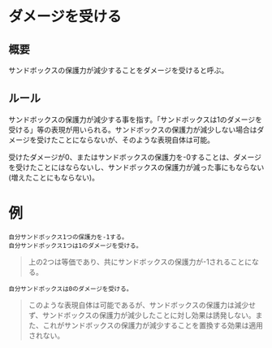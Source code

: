 # ダメージを受ける

## 概要
サンドボックスの保護力が減少することをダメージを受けると呼ぶ。

## ルール
サンドボックスの保護力が減少する事を指す。「サンドボックスは1のダメージを受ける」等の表現が用いられる。サンドボックスの保護力が減少しない場合はダメージを受けたことにならないが、そのような表現自体は可能。

受けたダメージが0、またはサンドボックスの保護力を-0することは、ダメージを受けたことにはならないし、サンドボックスの保護力が減った事にもならない(増えたことにもならない)。

# 例
```
自分サンドボックス1つの保護力を-1する。
自分サンドボックス1つは1のダメージを受ける。
```
> 上の2つは等価であり、共にサンドボックスの保護力が-1されることになる。

```
自分サンドボックスは0のダメージを受ける。
```
> このような表現自体は可能であるが、サンドボックスの保護力は減少せず、サンドボックスの保護力が減少したことに対し効果は誘発しない。また、これがサンドボックスの保護力が減少することを置換する効果は適用されない。
